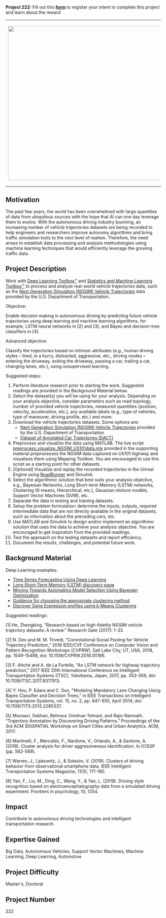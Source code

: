 **Project 222:** Fill out this <strong>[form](https://forms.office.com/Pages/ResponsePage.aspx?id=ETrdmUhDaESb3eUHKx3B5lOTzSa_A6lPqq2LJKzvpM5UMTBZRkc4UTRETjFERVRDWllQRE40OUFSQS4u)</strong> to  register your intent to complete this project and learn about the reward

<table>
<td><img src="https://gist.githubusercontent.com/robertogl/e0115dc303472a9cfd52bbbc8edb7665/raw/trafficanalysis.jpg"  width=500 /></td>
<td><p><h1>Traffic Data Analysis for Modeling and Prediction of Traffic Scenarios </h1></p>
<p>Analyze real-world traffic data to understand, model, and predict human driving trajectories. </p>
</table>

## Motivation

The past few years, the world has been overwhelmed with large quantities of data from ubiquitous sources with the hope that AI can one day leverage them to evolve. With the autonomous driving industry booming, an increasing number of vehicle trajectories datasets are being recorded to help engineers and researchers improve autonomy algorithms and bring traffic simulation tools to the next level of realism. Therefore, the need arises to establish data processing and analysis methodologies using machine learning techniques that would efficiently leverage the growing traffic data. 

## Project Description

Work with [Deep Learning Toolbox™](https://www.mathworks.com/products/deep-learning.html) and  [Statistics and Machine Learning Toolbox™](https://www.mathworks.com/products/statistics.html) to process and analyze real-world vehicle trajectories data, such as the [Next Generation Simulation (NGSIM) Vehicle Trajectories](https://data.transportation.gov/Automobiles/Next-Generation-Simulation-NGSIM-Vehicle-Trajector/8ect-6jqj) data provided by the U.S. Department of Transportation. 

Objective:

Enable decision making in autonomous driving by predicting future vehicle trajectories using deep learning and machine learning algorithms, for example, LSTM neural networks in [2] and [3], and Bayes and decision-tree classifiers in [4].  

Advanced objective: 

Classify the trajectories based on intrinsic attributes (e.g., human driving styles – tired, in a hurry, distracted, aggressive, etc., driving modes – entering the driveway, exiting the driveway, passing a car, trailing a car, changing lanes, etc.), using unsupervised learning.

Suggested steps:
1.	Perform literature research prior to starting the work. Suggested readings are provided in the Background Material below. 
2.	Select the dataset(s) you will be using for your analysis. Depending on your analysis objective, consider parameters such as road topology, number of provided vehicle trajectories, measured quantities (position, velocity, acceleration, etc.), any available labels (e.g., type of vehicles, type of maneuver, driving profile, etc.) and more.
3.	Download the vehicle trajectories datasets. Some options are:
	- [Next Generation Simulation (NGSIM) Vehicle Trajectories](https://data.transportation.gov/Automobiles/Next-Generation-Simulation-NGSIM-Vehicle-Trajector/8ect-6jqj) provided by the U.S. Department of Transportation
	- [Dataset of Annotated Car Trajectories (DACT)](https://figshare.com/articles/dataset/DACT_Dataset_of_Annotated_Car_Trajectories/5005289)
4.	Preprocess and visualize the data using MATLAB. The live script [preprocess_visualize_NGSIM_US101data.mlx](https://github.com/mathworks/MathWorks-Excellence-in-Innovation/blob/main/projects/Traffic%20Data%20Analysis%20for%20Modelling%20and%20Prediction%20of%20Traffic%20Scenarios/preprocess_visualize_NGSIM_US101data.mlx) provided in the supporting material preprocesses the NGSIM data captured on US101 highway and visualizes them using Mapping Toolbox. You are encouraged to use this script as a starting point for other datasets. 
5.	[Optional] Visualize and replay the recorded trajectories in the Unreal Engine using [RoadRunner](https://www.mathworks.com/products/roadrunner.html) and Simulink. 
6.	Select the algorithmic solution that best suits your analysis objective, e.g., Bayesian Networks, Long Short-term Memory (LSTM) networks, Clustering (K-means, Hierarchical, etc.), Gaussian mixture models, Support Vector Machines (SVM), etc. 
7.	Separate the data in testing and training datasets.  
8.	Setup the problem formulation: determine the inputs, outputs, required intermediate data that are not directly available in the original datasets, such as information about the preceding cars, etc. 
9.	Use MATLAB and Simulink to design and/or implement an algorithmic solution that uses the data to achieve your analysis objective. You are encouraged to get inspiration from the provided readings. 
10.	Test the approach on the testing datasets and report efficiency.
11.	Document the results, challenges, and potential future work. 


## Background Material

Deep Learning examples:
-	[Time Series Forecasting Using Deep Learning](https://www.mathworks.com/help/deeplearning/ug/time-series-forecasting-using-deep-learning.html)
-	[Long Short-Term Memory (LSTM) discovery page](https://www.mathworks.com/discovery/lstm.html)
-	[Moving Towards Automating Model Selection Using Bayesian Optimization](https://www.mathworks.com/help/stats/towards-automating-model-selection.html)
-	[Guidance for choosing the appropriate clustering method](https://www.mathworks.com/help/stats/choose-cluster-analysis-method.html)
-	[Discover Gene Expression profiles using k-Means Clustering](https://www.mathworks.com/help/bioinfo/ug/gene-expression-profile-analysis.html)

Suggested readings:

[1] He, Zhengbing. "Research based on high-fidelity NGSIM vehicle trajectory datasets: A review." Research Gate (2017): 1-33.

[2] N. Deo and M. M. Trivedi, "Convolutional Social Pooling for Vehicle Trajectory Prediction," 2018 IEEE/CVF Conference on Computer Vision and Pattern Recognition Workshops (CVPRW), Salt Lake City, UT, USA, 2018, pp. 1549-15498, doi: 10.1109/CVPRW.2018.00196.

[3] F. Altché and A. de La Fortelle, "An LSTM network for highway trajectory prediction," 2017 IEEE 20th International Conference on Intelligent Transportation Systems (ITSC), Yokohama, Japan, 2017, pp. 353-359, doi: 10.1109/ITSC.2017.8317913.

[4] Y. Hou, P. Edara and C. Sun, "Modeling Mandatory Lane Changing Using Bayes Classifier and Decision Trees," in IEEE Transactions on Intelligent Transportation Systems, vol. 15, no. 2, pp. 647-655, April 2014, doi: 10.1109/TITS.2013.2285337.

[5] Moosavi, Sobhan, Behrooz Omidvar-Tehrani, and Rajiv Ramnath. “Trajectory Annotation by Discovering Driving Patterns.” Proceedings of the 3rd ACM SIGSPATIAL Workshop on Smart Cities and Urban Analytics. ACM, 2017.

[6] Martinelli, F., Mercaldo, F., Nardone, V., Orlando, A., & Santone, A. (2018). Cluster analysis for driver aggressiveness identification. In ICISSP (pp. 562-569). 

[7] Warren, J., Lipkowitz, J., & Sokolov, V. (2019). Clusters of driving behavior from observational smartphone data. IEEE Intelligent Transportation Systems Magazine, 11(3), 171-180.

[8] Yan, F., Liu, M., Ding, C., Wang, Y., & Yan, L. (2019). Driving style recognition based on electroencephalography data from a simulated driving experiment. Frontiers in psychology, 10, 1254.


## Impact

Contribute to autonomous driving technologies and intelligent transportation research. 

## Expertise Gained 

Big Data, Autonomous Vehicles, Support Vector Machines, Machine Learning, Deep Learning, Automotive


## Project Difficulty

Master's, Doctoral

## Project Number

222
